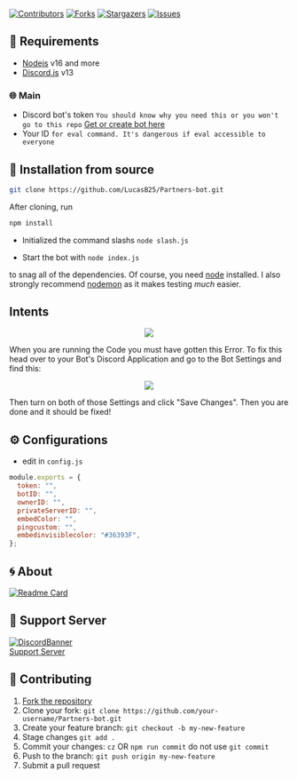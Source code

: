 [![Contributors][contributors-shield]][contributors-url]
[![Forks][forks-shield]][forks-url]
[![Stargazers][stars-shield]][stars-url]
[![Issues][issues-shield]][issues-url]

## 📎 Requirements

- [Nodejs](https://nodejs.org/download/release/v16.18.1/) v16 and more
- [Discord.js](https://github.com/discordjs/discord.js/) v13

### 🌐 Main

- Discord bot's
  token `You should know why you need this or you won't go to this repo` [Get or create bot here](https://discord.com/developers/applications)
- Your ID `for eval command. It's dangerous if eval accessible to everyone`

## 🚀 Installation from source

```bash
git clone https://github.com/LucasB25/Partners-bot.git
```

After cloning, run

```bash
npm install
```

- Initialized the command slashs `node slash.js`

- Start the bot with `node index.js`

to snag all of the dependencies. Of course, you need [node](https://nodejs.org/download/release/v16.18.1/) installed. I also strongly recommend [nodemon](https://www.npmjs.com/package/nodemon) as it makes testing _much_ easier.

## Intents

<p align="center">
  <a href="https://github.com/LucasB25/Partners-bot">
    <img src="https://media.discordapp.net/attachments/848492641585725450/894114853382410260/unknown.png">

  </a>
</p>
When you are running the Code you must have gotten this Error. To fix this head over to your Bot's Discord Application and go to the Bot Settings and find this:

<p align="center">
  <a href="https://github.com/LucasB25/Partners-bot">
    <img src="https://user-images.githubusercontent.com/50886682/196232974-d9cfc18c-92c5-43bd-b1bc-ff1cae3df701.png">

  </a>
</p>
Then turn on both of those Settings and click "Save Changes". Then you are done and it should be fixed!
<!-- CONFIGURATION -->

## ⚙️ Configurations

- edit in `config.js`

```js
module.exports = {
  token: "",
  botID: "",
  ownerID: "",
  privateServerID: "",
  embedColor: "",
  pingcustom: "",
  embedinvisiblecolor: "#36393F",
};
```

<!-- ABOUT THE PROJECT -->

## 🌀 About

[![Readme Card](https://github-readme-stats.vercel.app/api/pin/?username=LucasB25&repo=Partners-bot&theme=tokyonight)](https://github.com/LucasB25/Partners-bot)

## 💌 Support Server

[![DiscordBanner](https://invidget.switchblade.xyz/fbJFAs43vD)](https://discord.gg/fbJFAs43vD)<br />
[Support Server](https://discord.gg/fbJFAs43vD)

## 🤝 Contributing

1. [Fork the repository](https://github.com/LucasB25/Partners-bot/fork)
2. Clone your fork: `git clone https://github.com/your-username/Partners-bot.git`
3. Create your feature branch: `git checkout -b my-new-feature`
4. Stage changes `git add .`
5. Commit your changes: `cz` OR `npm run commit` do not use `git commit`
6. Push to the branch: `git push origin my-new-feature`
7. Submit a pull request

[contributors-shield]: https://img.shields.io/github/contributors/LucasB25/Partners-bot.svg?style=for-the-badge
[contributors-url]: https://github.com/LucasB25/Partners-bot/graphs/contributors
[forks-shield]: https://img.shields.io/github/forks/LucasB25/Partners-bot.svg?style=for-the-badge
[forks-url]: https://github.com/LucasB25/Partners-bot/network/members
[stars-shield]: https://img.shields.io/github/stars/LucasB25/Partners-bot.svg?style=for-the-badge
[stars-url]: https://github.com/LucasB25/Partners-bot/stargazers
[issues-shield]: https://img.shields.io/github/issues/LucasB25/Partners-bot.svg?style=for-the-badge
[issues-url]: https://github.com/LucasB25/Partners-bot/issues
